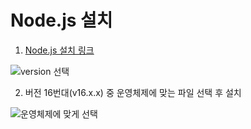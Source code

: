 # Node.js 설치


1. [Node.js 설치 링크](https://nodejs.org/ko/download/releases/)

![version 선택](https://user-images.githubusercontent.com/53963779/201024550-c8fa9c9c-a4cf-4292-87d1-f821a9a3dc17.png)

2. 버전 16번대(v16.x.x) 중 운영체제에 맞는 파일 선택 후 설치

![운영체제에 맞게 선택](https://user-images.githubusercontent.com/53963779/201025137-101ccb46-75da-4758-8696-8c200eaeba5e.png)



